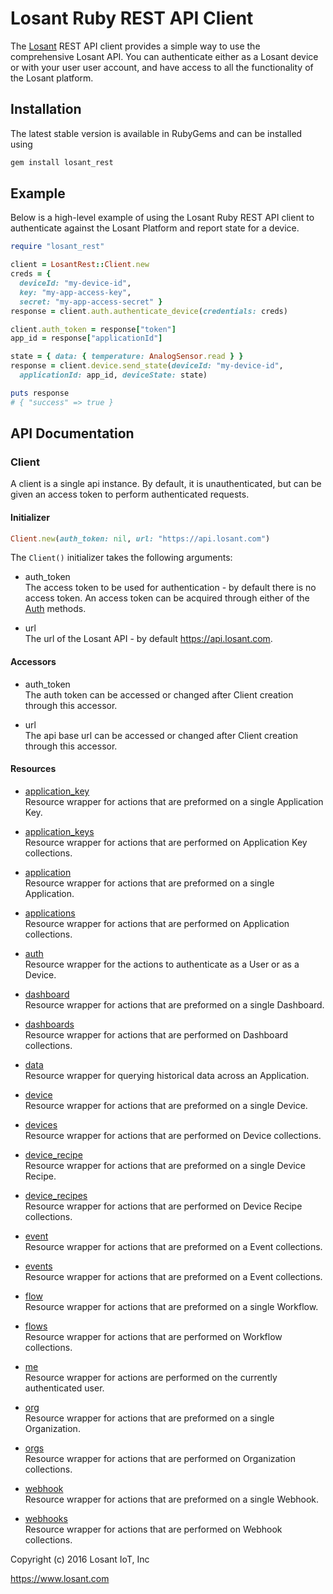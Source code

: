 # Losant Ruby REST API Client

The [Losant](https://www.losant.com>) REST API client provides a simple way to
use the comprehensive Losant API.  You can authenticate either as a Losant
device or with your user user account, and have access to all the functionality
of the Losant platform.

## Installation

The latest stable version is available in RubyGems and can be installed using

```bash
gem install losant_rest
```

## Example

Below is a high-level example of using the Losant Ruby REST API client to
authenticate against the Losant Platform and report state for a device.

```ruby
require "losant_rest"

client = LosantRest::Client.new
creds = {
  deviceId: "my-device-id",
  key: "my-app-access-key",
  secret: "my-app-access-secret" }
response = client.auth.authenticate_device(credentials: creds)

client.auth_token = response["token"]
app_id = response["applicationId"]

state = { data: { temperature: AnalogSensor.read } }
response = client.device.send_state(deviceId: "my-device-id",
  applicationId: app_id, deviceState: state)

puts response
# { "success" => true }
```

## API Documentation

### Client

A client is a single api instance.  By default, it is unauthenticated, but can
be given an access token to perform authenticated requests.

#### Initializer

```ruby
Client.new(auth_token: nil, url: "https://api.losant.com")
```

The ``Client()`` initializer takes the following arguments:

*   auth_token  
The access token to be used for authentication - by default there is no
access token.  An access token can be acquired through either of the
[Auth](docs/auth.md) methods.

*   url  
The url of the Losant API - by default <https://api.losant.com>.

#### Accessors

*   auth_token  
The auth token can be accessed or changed after Client creation
through this accessor.

*   url  
The api base url can be accessed or changed after Client creation
through this accessor.

#### Resources

*   [application_key](docs/applicationKey.md)  
Resource wrapper for actions that are preformed on a single Application Key.

*   [application_keys](docs/applicationKeys.md)  
Resource wrapper for actions that are performed on Application Key collections.

*   [application](docs/application.md)  
Resource wrapper for actions that are preformed on a single Application.

*   [applications](docs/applications.md)  
Resource wrapper for actions that are performed on Application collections.

*   [auth](docs/auth.md)  
Resource wrapper for the actions to authenticate as a User or as a Device.

*   [dashboard](docs/dashboard.md)  
Resource wrapper for actions that are preformed on a single Dashboard.

*   [dashboards](docs/dashboards.md)  
Resource wrapper for actions that are performed on Dashboard collections.

*   [data](docs/data.md)  
Resource wrapper for querying historical data across an Application.

*   [device](docs/device.md)  
Resource wrapper for actions that are preformed on a single Device.

*   [devices](docs/devices.md)  
Resource wrapper for actions that are performed on Device collections.

*   [device_recipe](docs/deviceRecipe.md)  
Resource wrapper for actions that are preformed on a single Device Recipe.

*   [device_recipes](docs/deviceRecipes.md)  
Resource wrapper for actions that are performed on Device Recipe collections.

*   [event](docs/event.md)  
Resource wrapper for actions that are preformed on a Event collections.

*   [events](docs/events.md)  
Resource wrapper for actions that are preformed on a Event collections.

*   [flow](docs/flow.md)  
Resource wrapper for actions that are preformed on a single Workflow.

*   [flows](docs/flows.md)  
Resource wrapper for actions that are performed on Workflow collections.

*   [me](docs/me.md)  
Resource wrapper for actions are performed on the currently authenticated user.

*   [org](docs/org.md)  
Resource wrapper for actions that are preformed on a single Organization.

*   [orgs](docs/orgs.md)  
Resource wrapper for actions that are performed on Organization collections.

*   [webhook](docs/webhook.md)  
Resource wrapper for actions that are preformed on a single Webhook.

*   [webhooks](docs/webhooks.md)  
Resource wrapper for actions that are performed on Webhook collections.

Copyright (c) 2016 Losant IoT, Inc

<https://www.losant.com>
